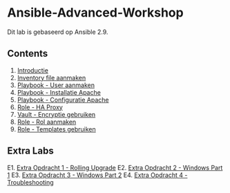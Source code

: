 # Ansible-Advanced-Workshop
Dit lab is gebaseerd op Ansible 2.9.

## Contents

1. [Introductie](01_NL_introduction.md)
2. [Inventory file aanmaken](02_NL_inventory.md)
3. [Playbook - User aanmaken](03_NL_playbook_user.md)
4. [Playbook - Installatie Apache](04_NL_playbook_apache_installation.md)
5. [Playbook - Configuratie Apache](05_NL_playbook_apache_configuration.md)
6. [Role - HA Proxy](06_NL_role_haproxy.md)
7. [Vault - Encryptie gebruiken](07_NL_vault.md)
8. [Role - Rol aanmaken](08_NL_role_create.md)
9. [Role - Templates gebruiken](09_NL_templates.md)

## Extra Labs

E1. [Extra Opdracht 1 - Rolling Upgrade](E1_NL_rolling_updates.md)
E2. [Extra Opdracht 2 - Windows Part 1]((E2_NL_Windows_Part_1.md)) 
E3. [Extra Opdracht 3 - Windows Part 2]((E3_NL_Windows_Part_2.md)) 
E4. [Extra Opdracht 4 - Troubleshooting](E4_NL_Troubleshooting.md) 





